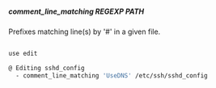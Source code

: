 ##### comment_line_matching REGEXP PATH

Prefixes matching line(s) by '#' in a given file.

```bash

use edit

@ Editing sshd_config
  - comment_line_matching 'UseDNS' /etc/ssh/sshd_config
```

